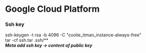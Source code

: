 # Google Cloud Platform
### Ssh key
ssh-keygen -t rsa -b 4096 -C "coolie_itman_instance-always-free" \
tar -cf ssh.tar .ssh/** \
***Meta add ssh key -> content of public key***